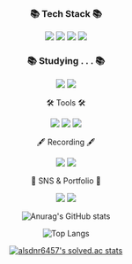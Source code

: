  <div align=center>
	<h3>📚 Tech Stack 📚</h3>
</div>
 
</div>
<div align="center">
	<img src="https://img.shields.io/badge/C-1572B6?style=flat&logo=""&logoColor=white" />
	<img src="https://img.shields.io/badge/C++-F7DF1E?style=flat&logo=C++&logoColor=white" />
	<img src="https://img.shields.io/badge/Java-007396?style=flat&logo=JAVA&logoColor=white" />
	<img src="https://img.shields.io/badge/MySQL-4479A1?style=flat&logo=MySQL&logoColor=white" />
</div>

 <div align=center>
	<h3>📚 Studying . . . 📚</h3>
</div>

<div align = "center">
	<img src="https://img.shields.io/badge/NodeJS-339933?style=flat&logo=NodeJS&logoColor=white" />	
	<img src="https://img.shields.io/badge/Spring-6DB33F?style=flat&logo=Spring&logoColor=white" />	
<div/>


<div align=center>
	<p>🛠 Tools 🛠</p>
</div>
<div align="center"> 
	<img src="https://img.shields.io/badge/Visual%20Studio%20Code-007ACC?style=flat&logo=VisualStudioCode&logoColor=white" />
	<img src="https://img.shields.io/badge/Visual%20Studio%20-5C2D91?style=flat&logo=VisualStudio&logoColor=white" />
	<img src="https://img.shields.io/badge/Eclipse-2C2255?style=flat&logo=Eclipse&logoColor=white" />
</div>
 
<div align=center>
	<p>🖋️ Recording 🖋️</p>
</div>

<div align=center>
<a href="https://minwook6457.tistory.com/"><img src="https://img.shields.io/badge/Tistory-000000?style=flat&logo=Tistory&logoColor=white" /></a>
<a href="https://velog.io/@alsdnr6457/"><img src="https://img.shields.io/badge/Velog-000000?style=flat&logo=Velog&logoColor=white" /></a>
</div>
 
<div align=center>
	<p>🎨 SNS & Portfolio 🎨</p>
</div>
<div align=center>	
<a href="mailto:admin@alsdnr6457.gmail.com"><img src="https://img.shields.io/badge/Mail-30B980?style=flat&logo=Gmail&logoColor=white" /></a>
<a href="https://www.instagram.com/min._.uuk_"><img src="https://img.shields.io/badge/instagram-E4405F.svg?style=flat&logo=instagram&logoColor=white&link=https://www.instagram.com/min._.uuk_"/></a>
</div>

<div align=center>
	
![Anurag's GitHub stats](https://github-readme-stats.vercel.app/api?username=MinWook6457&show_icons=true&theme=onedark)

![Top Langs](https://github-readme-stats.vercel.app/api/top-langs/?username=MinWook6457&layout=compact&theme=dracula)
	
[![alsdnr6457's solved.ac stats](https://github-readme-solvedac.hyp3rflow.vercel.app/api/?handle=alsdnr6457)](https://www.acmicpc.net/user/alsdnr6457)
	
</div>
